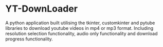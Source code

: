 # YT-DownLoader
A python application built utilising the tkinter, customkinter and pytube libraries to download youtube videos in mp4 or mp3 format. Including resolution selection functionality, audio only functionality and download progress functionality.
